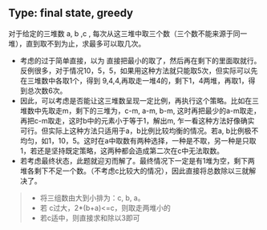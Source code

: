 ## Type: final state, greedy

对于给定的三堆数 a, b ,c , 每次从这三堆中取三个数（三个数不能来源于同一堆），直到取不到为止，求最多可以取几次。

- 考虑的过于简单直接，以为 直接把最小的取了，然后再在剩下的里面取就行。反例很多，对于情况10，5，5，如果用这种方法就只能取5次，但实际可以先在三堆数中各取1个，得到 9,4,4,再取走一堆4的，剩下1，4两堆，再取1，得到总次数6次。
- 因此，可以考虑是否能让这三堆数呈现一定比例，再执行这个策略。比如在三堆数中先取走m，剩下的三堆为，c-m, a-m, b-m, 这时再把最少的a-m取走，再把c-m取走，这时b中的元素小于等于1，解出m, 乍一看这种方法好像确实可行。但实际上这种方法只适用于a，b比例比较均衡的情况。若a, b比例极不均匀，如1，10，5。这时在a中取数有两种选择，一种是不取，另一种是只取1，若还是坚持既定策略，这两种都会造成第二次在c中无法取数。
- 若考虑最终状态，此题就迎刃而解了。最终情况下一定是有1堆为空，剩下两堆各剩下不足一个数。（不考虑c比较大的情况），因此直接将总数除以三就解决了。

> - 将三组数由大到小排为：c, b, a。
> - 若 c过大，2*(b+a)<=c，则取走两堆小的
> - 若c适中，则直接求和除以3即可